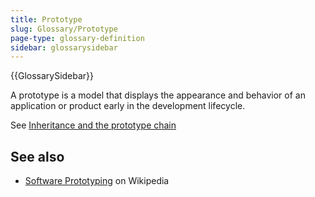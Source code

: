 ```yaml
---
title: Prototype
slug: Glossary/Prototype
page-type: glossary-definition
sidebar: glossarysidebar
---
```


{{GlossarySidebar}}

A prototype is a model that displays the appearance and behavior of an application or product early in the development lifecycle.

See [Inheritance and the prototype chain](/en-US/docs/Web/JavaScript/Inheritance_and_the_prototype_chain)

## See also

- [Software Prototyping](https://en.wikipedia.org/wiki/Software_Prototyping) on Wikipedia
